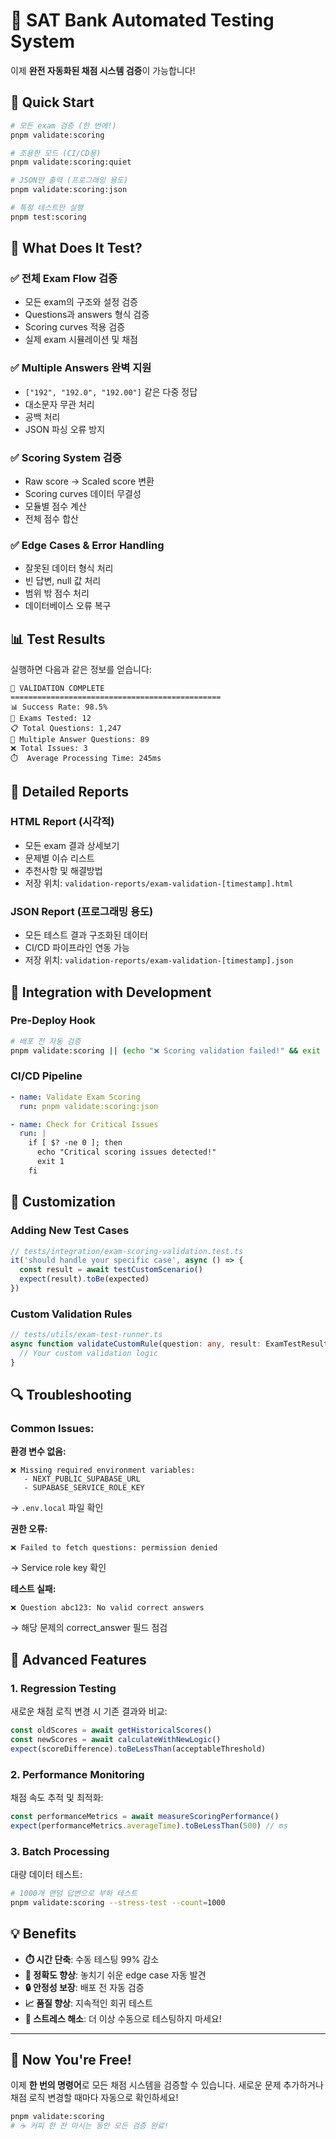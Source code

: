 # 🎯 SAT Bank Automated Testing System

이제 **완전 자동화된 채점 시스템 검증**이 가능합니다!

## 🚀 Quick Start

```bash
# 모든 exam 검증 (한 번에!)
pnpm validate:scoring

# 조용한 모드 (CI/CD용)
pnpm validate:scoring:quiet

# JSON만 출력 (프로그래밍 용도)
pnpm validate:scoring:json

# 특정 테스트만 실행
pnpm test:scoring
```

## 🎪 What Does It Test?

### ✅ **전체 Exam Flow 검증**

- 모든 exam의 구조와 설정 검증
- Questions과 answers 형식 검증
- Scoring curves 적용 검증
- 실제 exam 시뮬레이션 및 채점

### ✅ **Multiple Answers 완벽 지원**

- `["192", "192.0", "192.00"]` 같은 다중 정답
- 대소문자 무관 처리
- 공백 처리
- JSON 파싱 오류 방지

### ✅ **Scoring System 검증**

- Raw score → Scaled score 변환
- Scoring curves 데이터 무결성
- 모듈별 점수 계산
- 전체 점수 합산

### ✅ **Edge Cases & Error Handling**

- 잘못된 데이터 형식 처리
- 빈 답변, null 값 처리
- 범위 밖 점수 처리
- 데이터베이스 오류 복구

## 📊 Test Results

실행하면 다음과 같은 정보를 얻습니다:

```
🎯 VALIDATION COMPLETE
===============================================
📊 Success Rate: 98.5%
📝 Exams Tested: 12
📋 Total Questions: 1,247
🔢 Multiple Answer Questions: 89
❌ Total Issues: 3
⏱️  Average Processing Time: 245ms
```

## 📄 Detailed Reports

### HTML Report (시각적)

- 모든 exam 결과 상세보기
- 문제별 이슈 리스트
- 추천사항 및 해결방법
- 저장 위치: `validation-reports/exam-validation-[timestamp].html`

### JSON Report (프로그래밍 용도)

- 모든 테스트 결과 구조화된 데이터
- CI/CD 파이프라인 연동 가능
- 저장 위치: `validation-reports/exam-validation-[timestamp].json`

## 🔧 Integration with Development

### Pre-Deploy Hook

```bash
# 배포 전 자동 검증
pnpm validate:scoring || (echo "❌ Scoring validation failed!" && exit 1)
```

### CI/CD Pipeline

```yaml
- name: Validate Exam Scoring
  run: pnpm validate:scoring:json

- name: Check for Critical Issues
  run: |
    if [ $? -ne 0 ]; then
      echo "Critical scoring issues detected!"
      exit 1
    fi
```

## 🎨 Customization

### Adding New Test Cases

```typescript
// tests/integration/exam-scoring-validation.test.ts
it('should handle your specific case', async () => {
  const result = await testCustomScenario()
  expect(result).toBe(expected)
})
```

### Custom Validation Rules

```typescript
// tests/utils/exam-test-runner.ts
async function validateCustomRule(question: any, result: ExamTestResult) {
  // Your custom validation logic
}
```

## 🔍 Troubleshooting

### Common Issues:

**환경 변수 없음:**

```
❌ Missing required environment variables:
   - NEXT_PUBLIC_SUPABASE_URL
   - SUPABASE_SERVICE_ROLE_KEY
```

→ `.env.local` 파일 확인

**권한 오류:**

```
❌ Failed to fetch questions: permission denied
```

→ Service role key 확인

**테스트 실패:**

```
❌ Question abc123: No valid correct answers
```

→ 해당 문제의 correct_answer 필드 점검

## 🚀 Advanced Features

### 1. **Regression Testing**

새로운 채점 로직 변경 시 기존 결과와 비교:

```typescript
const oldScores = await getHistoricalScores()
const newScores = await calculateWithNewLogic()
expect(scoreDifference).toBeLessThan(acceptableThreshold)
```

### 2. **Performance Monitoring**

채점 속도 추적 및 최적화:

```typescript
const performanceMetrics = await measureScoringPerformance()
expect(performanceMetrics.averageTime).toBeLessThan(500) // ms
```

### 3. **Batch Processing**

대량 데이터 테스트:

```bash
# 1000개 랜덤 답변으로 부하 테스트
pnpm validate:scoring --stress-test --count=1000
```

## 💡 Benefits

- **⏱️ 시간 단축**: 수동 테스팅 99% 감소
- **🎯 정확도 향상**: 놓치기 쉬운 edge case 자동 발견
- **🔒 안정성 보장**: 배포 전 자동 검증
- **📈 품질 향상**: 지속적인 회귀 테스트
- **🧠 스트레스 해소**: 더 이상 수동으로 테스팅하지 마세요!

---

## 🎉 Now You're Free!

이제 **한 번의 명령어**로 모든 채점 시스템을 검증할 수 있습니다.
새로운 문제 추가하거나 채점 로직 변경할 때마다 자동으로 확인하세요!

```bash
pnpm validate:scoring
# ☕ 커피 한 잔 마시는 동안 모든 검증 완료!
```
